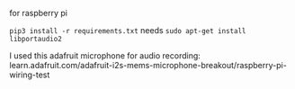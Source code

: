 for raspberry pi

`pip3 install -r requirements.txt`
needs `sudo apt-get install libportaudio2`

I used this adafruit microphone for audio recording:
learn.adafruit.com/adafruit-i2s-mems-microphone-breakout/raspberry-pi-wiring-test
